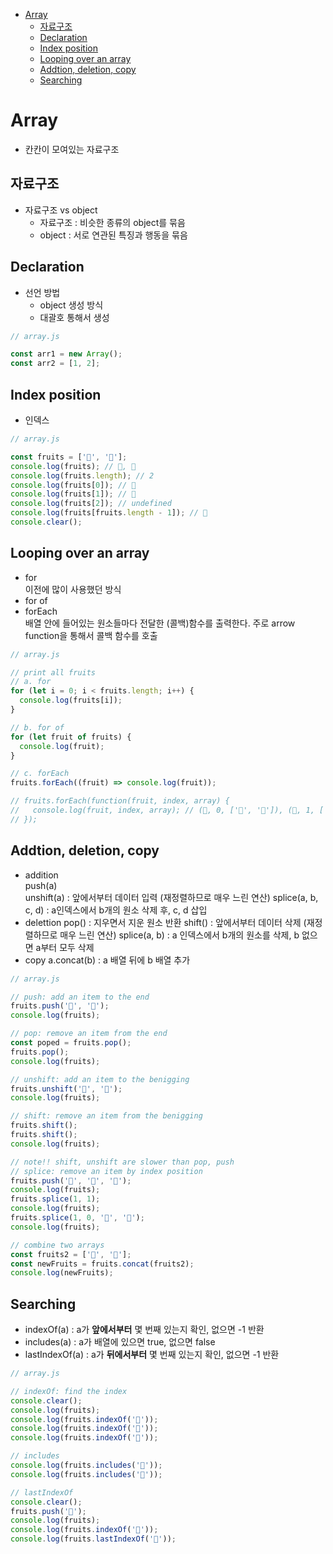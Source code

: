 <!-- TOC -->

- [Array](#array)
  - [자료구조](#%EC%9E%90%EB%A3%8C%EA%B5%AC%EC%A1%B0)
  - [Declaration](#declaration)
  - [Index position](#index-position)
  - [Looping over an array](#looping-over-an-array)
  - [Addtion, deletion, copy](#addtion-deletion-copy)
  - [Searching](#searching)

<!-- /TOC -->

# Array
- 칸칸이 모여있는 자료구조
## 자료구조
- 자료구조 vs object
  - 자료구조 : 비슷한 종류의 object를 묶음
  - object : 서로 연관된 특징과 행동을 묶음

## Declaration
- 선언 방법
  - object 생성 방식
  - 대괄호 통해서 생성
``` javascript
// array.js

const arr1 = new Array();
const arr2 = [1, 2];
```

## Index position
- 인덱스
``` javascript
// array.js

const fruits = ['🍎', '🍌'];
console.log(fruits); // 🍎, 🍌
console.log(fruits.length); // 2
console.log(fruits[0]); // 🍎
console.log(fruits[1]); // 🍌
console.log(fruits[2]); // undefined
console.log(fruits[fruits.length - 1]); // 🍌
console.clear();
```

## Looping over an array
- for  
  이전에 많이 사용했던 방식
- for of  
- forEach  
  배열 안에 들어있는 원소들마다 전달한 (콜백)함수를 출력한다.
  주로 arrow function을 통해서 콜백 함수를 호출
``` javascript
// array.js

// print all fruits
// a. for
for (let i = 0; i < fruits.length; i++) {
  console.log(fruits[i]);
}

// b. for of
for (let fruit of fruits) {
  console.log(fruit);
}

// c. forEach
fruits.forEach((fruit) => console.log(fruit));

// fruits.forEach(function(fruit, index, array) {
//   console.log(fruit, index, array); // (🍎, 0, ['🍎', '🍌']), (🍌, 1, ['🍎', '🍌'])
// });
```

## Addtion, deletion, copy
- addition  
  push(a)  
  unshift(a) : 앞에서부터 데이터 입력 (재정렬하므로 매우 느린 연산)
  splice(a, b, c, d) : a인덱스에서 b개의 원소 삭제 후, c, d 삽입
- delettion
  pop() : 지우면서 지운 원소 반환
  shift() : 앞에서부터 데이터 삭제 (재정렬하므로 매우 느린 연산)
  splice(a, b) : a 인덱스에서 b개의 원소를 삭제, b 없으면 a부터 모두 삭제
- copy
  a.concat(b) : a 배열 뒤에 b 배열 추가
``` javascript
// array.js

// push: add an item to the end
fruits.push('🍓', '🍑');
console.log(fruits);

// pop: remove an item from the end
const poped = fruits.pop();
fruits.pop();
console.log(fruits);

// unshift: add an item to the benigging
fruits.unshift('🍓', '🍋');
console.log(fruits);

// shift: remove an item from the benigging
fruits.shift();
fruits.shift();
console.log(fruits);

// note!! shift, unshift are slower than pop, push
// splice: remove an item by index position
fruits.push('🍓', '🍑', '🍋');
console.log(fruits);
fruits.splice(1, 1);
console.log(fruits);
fruits.splice(1, 0, '🍏', '🍉');
console.log(fruits);

// combine two arrays
const fruits2 = ['🍐', '🥥'];
const newFruits = fruits.concat(fruits2);
console.log(newFruits);
```

## Searching
- indexOf(a) : a가 **앞에서부터** 몇 번째 있는지 확인, 없으면 -1 반환
- includes(a) : a가 배열에 있으면 true, 없으면 false
- lastIndexOf(a) : a가 **뒤에서부터** 몇 번째 있는지 확인, 없으면 -1 반환
``` javascript
// array.js

// indexOf: find the index
console.clear();
console.log(fruits);
console.log(fruits.indexOf('🍎'));
console.log(fruits.indexOf('🍉'));
console.log(fruits.indexOf('🥥'));

// includes
console.log(fruits.includes('🍉'));
console.log(fruits.includes('🥥'));

// lastIndexOf
console.clear();
fruits.push('🍎');
console.log(fruits);
console.log(fruits.indexOf('🍎'));
console.log(fruits.lastIndexOf('🥥'));
```